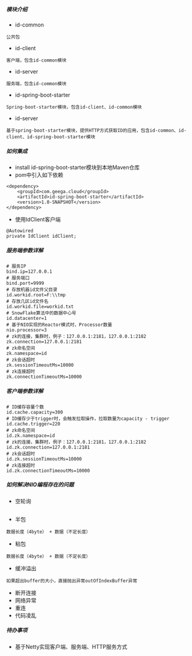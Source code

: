 ##### 模块介绍

- id-common

```
公共包
```

- id-client

```
客户端，包含id-common模块
```

- id-server

```
服务端，包含id-common模块
```

- id-spring-boot-starter

```
Spring-boot-starter模块，包含id-client、id-common模块
```

- id-server

```
基于spring-boot-starter模块，提供HTTP方式获取ID的应用，包含id-common、id-client、id-spring-boot-starter模块
```

##### 如何集成

- install id-spring-boot-starter模块到本地Maven仓库
- pom中引入如下依赖

```
<dependency>
    <groupId>com.geega.cloud</groupId>
    <artifactId>id-spring-boot-starter</artifactId>
    <version>1.0-SNAPSHOT</version>
</dependency>
```

- 使用IdClient客户端

```
@Autowired
private IdClient idClient;
```

##### 服务端参数详解

```
# 服务IP
bind.ip=127.0.0.1
# 服务端口
bind.port=9999
# 存放机器id文件父目录
id.workid.root=F:\\tmp
# 存放几区id文件名
id.workid.file=workid.txt
# SnowFlake算法中的数据中心号
id.datacenter=1
# 基于NIO实现的Reactor模式时，Processor数量
nio.processor=3
# zk的连接，集群时，例子：127.0.0.1:2181，127.0.0.1:2182
zk.connection=127.0.0.1:2181
# zk命名空间
zk.namespace=id
# zk会话超时
zk.sessionTimeoutMs=10000
# zk连接超时
zk.connectionTimeoutMs=10000
```

##### 客户端参数详解

```
# ID缓存容量个数
id.cache.capacity=300
# ID缓存少于trigger时，会触发拉取操作，拉取数量为capacity - trigger
id.cache.trigger=220
# zk命名空间
id.zk.namespace=id
# zk的连接，集群时，例子：127.0.0.1:2181，127.0.0.1:2182
id.zk.connection=127.0.0.1:2181
# zk会话超时
id.zk.sessionTimeoutMs=10000
# zk连接超时
id.zk.connectionTimeoutMs=10000
```

##### 如何解决NIO编程存在的问题

- 空轮询

```

```

- 半包

```
数据长度（4byte） + 数据（不定长度）
```

- 粘包

```
数据长度（4byte） + 数据（不定长度）
```

- 缓冲溢出

```
如果超出buffer的大小，直接抛出异常outOfIndexBuffer异常
```

- 断开连接
- 网络异常
- 重连
- 代码凌乱

##### 待办事项

- 基于Netty实现客户端、服务端、HTTP服务方式
